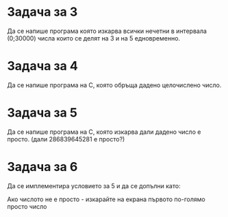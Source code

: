 # Задача за 3
Да се напише програма която изкарва всички нечетни в интервала (0;30000) числа които се делят на 3 и на 5 едновременно.

# Задача за 4
Да се напише програма на С, която обръща дадено целочислено число.

# Задача за 5
Да се напише програма на С, която изкарва дали дадено число е просто. (дали 286839645281 е просто?)

# Задача за 6
Да се имплементира условието за 5 и да се допълни като:

Ако числото не е просто - изкарайте на екрана първото по-голямо просто число
